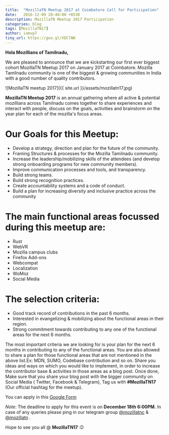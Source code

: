 ```yaml
---
title:  "MozillaTN Meetup 2017 at Coimbatore Call for Participation"
date:   2016-12-09 20:40:00 +0530
description: MozillaTN Meetup 2017 Participation
categories: blog
tags: [MozillaTN17]
author: iamvp7
tiny_url: https://goo.gl/VDClNN
---
```


**Hola Mozillians of Tamilnadu,**


We are pleased to announce that we are kickstarting our first ever biggest cohort MozillaTN Meetup 2017 on January 2017 at Coimbatore.
Mozilla Tamilnadu community is one of the biggest & growing communities in India with a good number of quality contributors.


![MozillaTN meetup 2017]({{ site.url }}/assets/mozillatn17.jpg)

**MozillaTN Meetup 2017** is an annual gathering where all active & potential mozillians across Tamilnadu comes together to share experiences and interact with people, discuss on the goals, activities and brainstorm on the year plan for each of the mozilla's focus areas.


Our Goals for this Meetup:
==========================


- Develop a strategy, direction and plan for the future of the community.
- Framing Structures & processes for the Mozilla Tamilnadu community.
- Increase the leadership/mobilizing skills of the attendees (and develop strong onboarding programs for new community members).
- Improve communication processes and tools, and transparency.
- Build strong teams.
- Build strong recognition practices.
- Create accountability systems and a code of conduct.
- Build a plan for increasing diversity and inclusive practice across the community

The main functional areas focussed during this meetup are:
=========================================================

- Rust 
- WebVR
- Mozilla campus clubs 
- Firefox Add-ons 
- Webcompat 
- Localization 
- WoMoz
- Social Media

The selection criteria:
======================

- Good track record of contributions in the past 6 months.
- Interested in evangelizing & mobilizing about the functional areas in their region.
- Strong commitment towards contributing to any one of the functional areas for the next 6 months. 

The most important criteria we are looking for is your plan for the next 6 months in contributing to any of the  functional areas. You are also allowed to share a plan for those functional areas that are not mentioned in the above list.Ex: MDN, SUMO, Codebase contribution and so on. Share you ideas and ways on which you would like to implement, in order to increase the contributor base & activities in those areas as a blog post. Once done, Make sure that you share your blog post with the bigger community on Social Media ( Twitter, Facebook & Telegram), Tag us with **#MozillaTN17**  (Our official hashtag for the meetup). 

You can apply in this [Google Form](https://goo.gl/forms/OKv9o2EUMBCRwl4N2)

*Note*: The deadline to apply for this event is on **December 18th 6:00PM.**
In case of any queries please ping in our telegram group [@mozillatnc](https://web.telegram.org/#/im?p=@mozillatnc) & [@mozillatn](https://web.telegram.org/#/im?p=@mozillatn) .


Hope to see you all @ **MozillaTN17** :D 
